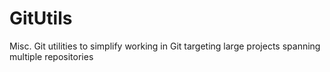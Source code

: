 # GitUtils
Misc. Git utilities to simplify working in Git targeting large projects spanning multiple repositories
